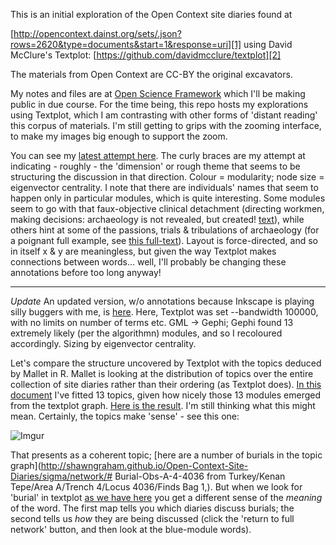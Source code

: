 This is an initial exploration of the Open Context site diaries found at

[http://opencontext.dainst.org/sets/.json?rows=2620&type=documents&start=1&response=uri][1] using David McClure's Textplot: 
[https://github.com/davidmcclure/textplot][2]

The materials from Open Context are CC-BY the original excavators.

My notes and files are at [Open Science Framework](https://osf.io) which I'll be making public in due course. For the time being, this repo hosts my explorations using Textplot, which I am contrasting with other forms of 'distant reading' this corpus of materials. I'm still getting to grips with the zooming interface, to make my images big enough to support the zoom. 

You can see my [latest attempt here](http://shawngraham.github.io/Open-Context-Site-Diaries/#oc-diaries/annotated/0.1936/0.8223/2.7378). The curly braces are my attempt at indicating - roughly - the 'dimension' or rough theme that seems to be structuring the discussion in that direction. Colour = modularity; node size = eigenvector centrality. I note that there are individuals' names that seem to happen only in particular modules, which is quite interesting. Some modules seem to go with that faux-objective clinical detachment (directing workmen, making decisions: archaeology is not revealed, but created! [text](http://shawngraham.github.io/Open-Context-Site-Diaries/#oc-diaries/annotated/0.3137/0.7567/8.1241)), while others hint at some of the passions, trials & tribulations of archaeology (for a poignant full example, see [this full-text](http://opencontext.dainst.org/documents/ACDA9FCB-9FC4-423F-BF6E-E6B7E278B3BD)).  Layout is force-directed, and so in itself x & y are meaningless, but given the way Textplot makes connections between words... well, I'll probably be changing these annotations before too long anyway!

-----

*Update* An updated version, w/o annotations because Inkscape is playing silly buggers with me, is [here](http://shawngraham.github.io/Open-Context-Site-Diaries/#13modules/13-modules/0.5000/0.5000/0.5871). Here, Textplot was set --bandwidth 100000, with no limits on number of terms etc. GML -> Gephi; Gephi found 13 extremely likely (per the algorithmn) modules, and so I recoloured accordingly. Sizing by eigenvector centrality.

Let's compare the structure uncovered by Textplot with the topics deduced by Mallet in R. Mallet is looking at the distribution of topics over the entire collection of site diaries rather than their ordering (as Textplot does). [In this document](http://rpubs.com/shawngraham/79365) I've fitted 13 topics, given how nicely those 13 modules emerged from the textplot graph. [Here is the result](http://shawngraham.github.io/Open-Context-Site-Diaries/sigma/network/#). I'm still thinking what this might mean. Certainly, the topics make 'sense' - see this one:

![Imgur](http://i.imgur.com/40vBJcu.png)

That presents as a coherent topic; [here are a number of burials in the topic graph](http://shawngraham.github.io/Open-Context-Site-Diaries/sigma/network/# Burial-Obs-A-4-4036 from Turkey/Kenan Tepe/Area A/Trench 4/Locus 4036/Finds Bag 1,). But when we look for 'burial' in textplot [as we have here](http://shawngraham.github.io/Open-Context-Site-Diaries/sigma-textplot/network/#burial) you get a different sense of the _meaning_ of the word. The first map tells you which diaries discuss burials; the second tells us _how_ they are being discussed (click the 'return to full network' button, and then look at the blue-module words). 





  [1]: http://opencontext.dainst.org/sets/.json?rows=2620&type=documents&start=1&response=uri
  [2]: https://github.com/davidmcclure/textplot
